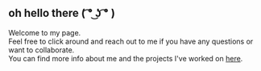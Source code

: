 ## oh hello there ( ͡° ͜ʖ ͡° )
Welcome to my page.\
Feel free to click around and reach out to me if you have any questions or want to collaborate.\
You can find more info about me and the projects I've worked on [here](nikolasalim.github.io).
